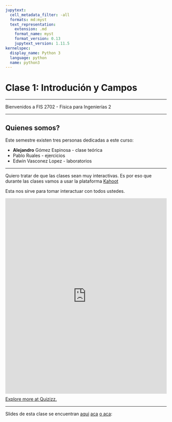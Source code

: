 ```yaml
---
jupytext:
  cell_metadata_filter: -all
  formats: md:myst
  text_representation:
    extension: .md
    format_name: myst
    format_version: 0.13
    jupytext_version: 1.11.5
kernelspec:
  display_name: Python 3
  language: python
  name: python3
---
```



# Clase 1: Introdución y Campos
---

Bienvenidos a FIS 2702 - Física para Ingenierías 2

---

## Quienes somos?

Este semestre existen tres personas dedicadas a este curso:
 - **Alejandro** Gómez Espinosa - clase teórica
 - Pablo Ruales - ejercicios
 - Edwin Vasconez Lopez - laboratorios

---

Quiero tratar de que las clases sean muy interactivas. Es por eso que durante las clases vamos a usar la plataforma [Kahoot]()

Esta nos sirve para tomar interactuar con todos ustedes.

<div style="width:100%;display:flex;flex-direction:column;gap:8px;min-height:635px;"><iframe src="https://quizizz.com/embed/quiz/63c88614292e50001e3c1905" title="Clase 1 - Quizizz" style="flex:1;" frameBorder="0" allowfullscreen></iframe><a href="https://quizizz.com/admin?source=embedFrame" target="_blank">Explore more at Quizizz.</a></div>


---
Slides de esta clase se encuentran [aqui](test.html) [aca](classes/test.html) [o aca](https://alefisico.github.io/fis2702-Spring2023-USFQ/classes/test.html):
